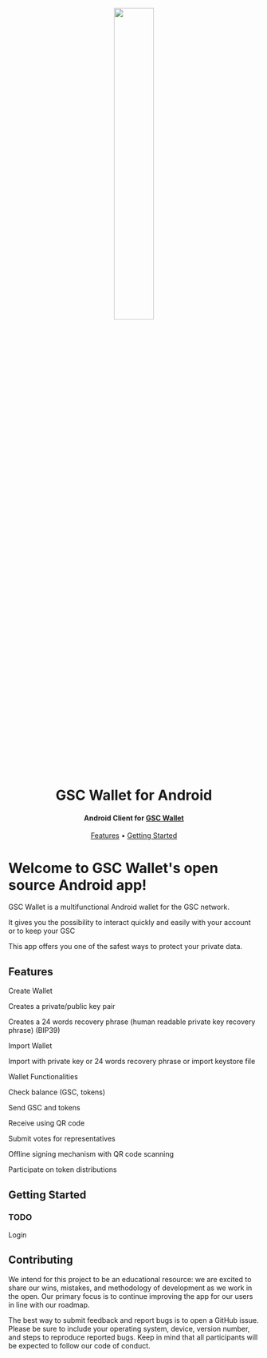 <h1 align="center">
  <br>
  <img width="40%" src="https://i.loli.net/2018/06/19/5b290aa0885f1.png">
  <br>
  GSC Wallet for Android
  <br>
</h1>

<h4 align="center">
  Android Client for <a href="https://gsc.social">GSC Wallet</a>
</h4>

<p align="center">
  <a href="#Features">Features</a> •
  <a href="#Getting Started">Getting Started</a> 
</p>


# Welcome to GSC Wallet's open source Android app!

GSC Wallet is a multifunctional Android wallet for the GSC network.

It gives you the possibility to interact quickly and easily with your account or to keep your GSC

This app offers you one of the safest ways to protect your private data.


## Features

Create Wallet

Creates a private/public key pair

Creates a 24 words recovery phrase (human readable private key recovery phrase) (BIP39)

Import Wallet

Import with private key or 24 words recovery phrase or import keystore file

Wallet Functionalities

Check balance (GSC, tokens)

Send GSC and tokens

Receive using QR code

Submit votes for representatives

Offline signing mechanism with QR code scanning

Participate on token distributions

## Getting Started
### TODO
Login 

## Contributing

We intend for this project to be an educational resource: we are excited to
share our wins, mistakes, and methodology of development as we work
in the open. Our primary focus is to continue improving the app for our users in
line with our roadmap.

The best way to submit feedback and report bugs is to open a GitHub issue.
Please be sure to include your operating system, device, version number, and
steps to reproduce reported bugs. Keep in mind that all participants will be
expected to follow our code of conduct.
